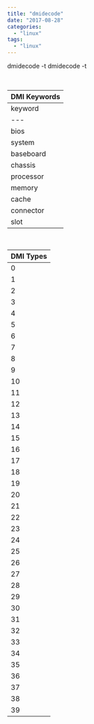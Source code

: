 ```yaml
---
title: "dmidecode"
date: "2017-08-28"
categories: 
  - "linux"
tags: 
  - "linux"
---
```


dmidecode -t <type>
dmidecode -t <keyword>

 

| DMI Keywords |
| --- |
| keyword | types included |
| --- | --- |
| bios | 0, 13 |
| system | 1, 12, 15, 23, 32 |
| baseboard | 2, 10 |
| chassis | 3 |
| processor | 4 |
| memory | 5, 6, 16, 17 |
| cache | 7 |
| connector | 8 |
| slot | 9 |

 

| DMI Types |
| --- |
| 0 | BIOS |
| 1 | System |
| 2 | Base Board |
| 3 | Chassis |
| 4 | Processor |
| 5 | Memory Controller |
| 6 | Memory Module |
| 7 | Cache |
| 8 | Port Connector |
| 9 | System Slots |
| 10 | On Board Devices |
| 11 | OEM Strings |
| 12 | System Configuration Options |
| 13 | BIOS Language |
| 14 | Group Associations |
| 15 | System Event Log |
| 16 | Physical Memory Array |
| 17 | Memory Device |
| 18 | 32-bit Memory Error |
| 19 | Memory Array Mapped Address |
| 20 | Memory Device Mapped Address |
| 21 | Built-in Pointing Device |
| 22 | Portable Battery |
| 23 | System Reset |
| 24 | Hardware Security |
| 25 | System Power Controls |
| 26 | Voltage Probe |
| 27 | Cooling Device |
| 28 | Temperature Probe |
| 29 | Electrical Current Probe |
| 30 | Out-of-band Remote Access |
| 31 | Boot Integrity Services |
| 32 | System Boot |
| 33 | 64-bit Memory Error |
| 34 | Management Device |
| 35 | Management Device Component |
| 36 | Management Device Threshold Data |
| 37 | Memory Channel |
| 38 | IPMI Device |
| 39 | Power Supply |
